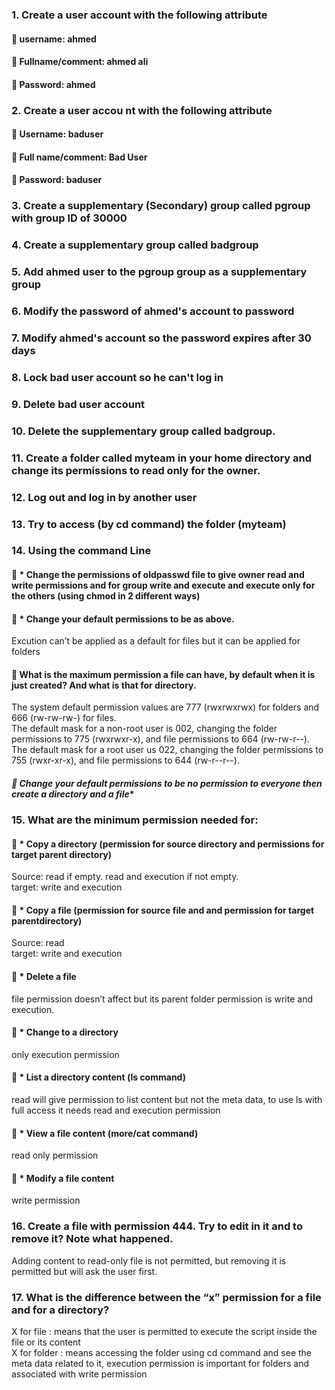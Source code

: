 
### **1. Create a user account with the following attribute**   
####  username: ahmed 
####  Fullname/comment: ahmed ali  
####  Password: ahmed  


### **2. Create a user accou nt with the following attribute**  

####  Username: baduser  
####  Full name/comment: Bad User  
####  Password: baduser  

### **3. Create a supplementary (Secondary) group called pgroup with group ID of 30000**  

### **4. Create a supplementary group called badgroup**  

### **5. Add ahmed user to the pgroup group as a supplementary group**  

### **6. Modify the password of ahmed's account to password**  

### **7. Modify ahmed's account so the password expires after 30 days**  

### **8. Lock bad user account so he can't log in**  

### **9. Delete bad user account**  

### **10. Delete the supplementary group called badgroup.**  

### **11. Create a folder called myteam in your home directory and change its permissions to read only for the owner.**  

### **12. Log out and log in by another user**  

### **13. Try to access (by cd command) the folder (myteam)**  

### **14. Using the command Line**  
#### ** * Change the permissions of oldpasswd file to give owner read and write permissions and for group write and execute and execute only for the others (using chmod in 2 different ways)**  

#### ** * Change your default permissions to be as above.**  

Excution can’t be applied as a default for files but it can be applied for folders  

#### **  What is the maximum permission a file can have, by default when it is just created? And what is that for directory.**  

The system default permission values are 777 (rwxrwxrwx) for folders and 666 (rw-rw-rw-) for files.  
The default mask for a non-root user is 002, changing the folder permissions to 775 (rwxrwxr-x), and file permissions to 664 (rw-rw-r--).  
The default mask for a root user us 022, changing the folder permissions to 755 (rwxr-xr-x), and file permissions to 644 (rw-r--r--).  


#### *** Change your default permissions to be no permission to everyone then create a directory and a file**  

### **15. What are the minimum permission needed for:**  
#### ** * Copy a directory (permission for source directory and permissions for target parent directory)**  

Source: read if empty. read and execution if not empty.  
target: write and execution  

#### ** * Copy a file (permission for source file and and permission for target parentdirectory)**  

Source: read  
target: write and execution  


#### ** * Delete a file**  
file permission doesn’t affect but its parent folder permission is write and execution.  

#### ** * Change to a directory**  
only execution permission  


#### ** * List a directory content (ls command)**  
read will give permission to list content but not the meta data, to use ls with full access it needs read and execution permission  

#### ** * View a file content (more/cat command)**  
read only permission  

#### ** * Modify a file content**  
write permission  


### **16. Create a file with permission 444. Try to edit in it and to remove it? Note what happened.**  
Adding content to read-only file is not permitted, but removing it is permitted but will ask the user first.  
	
### **17. What is the difference between the “x” permission for a file and for a directory?**  
X for file : means that the user is permitted to execute the script inside the file or its content  
X for folder : means accessing the folder using cd command and see the meta data related to it, execution permission is important for folders and associated with write permission  
